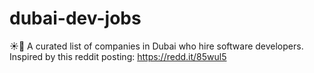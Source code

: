 # dubai-dev-jobs
☀️🐪 A curated list of companies in Dubai who hire software developers. Inspired by this reddit posting: https://redd.it/85wul5
